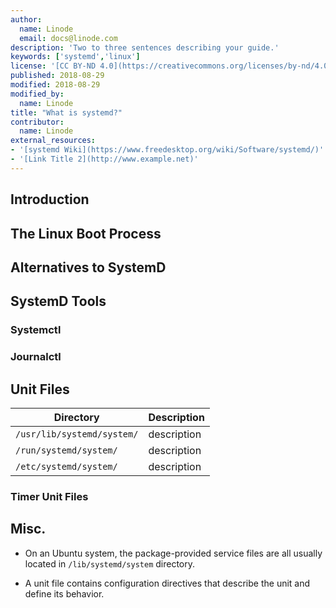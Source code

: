 ```yaml
---
author:
  name: Linode
  email: docs@linode.com
description: 'Two to three sentences describing your guide.'
keywords: ['systemd','linux']
license: '[CC BY-ND 4.0](https://creativecommons.org/licenses/by-nd/4.0)'
published: 2018-08-29
modified: 2018-08-29
modified_by:
  name: Linode
title: "What is systemd?"
contributor:
  name: Linode
external_resources:
- '[systemd Wiki](https://www.freedesktop.org/wiki/Software/systemd/)'
- '[Link Title 2](http://www.example.net)'
---
```


## Introduction

## The Linux Boot Process

## Alternatives to SystemD

## SystemD Tools

### Systemctl
### Journalctl

## Unit Files

| Directory | Description |
| --------- | ------------|
| `/usr/lib/systemd/system/` | description |
| `/run/systemd/system/` | description |
| `/etc/systemd/system/` | description |

### Timer Unit Files

## Misc.

- On an Ubuntu system, the package-provided service files are all usually located in `/lib/systemd/system` directory.

- A unit file contains configuration directives that describe the unit and define its behavior.
